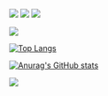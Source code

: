 <img src="https://img.shields.io/badge/java-007396?style=flat-square&logo=Java&logoColor=000000"/>          <img src="https://img.shields.io/badge/C-A8B9CC?style=flat-square&logo=C&logoColor=000000"/> <a href="https://www.instagram.com/hyooooo03/"><img src="https://img.shields.io/badge/instagram-ff69b4?style=flat-square&logo=instagram&logoColor=000000"/>
 
<a href="https://velog.io/@rkdgyfla"><img src="https://img.shields.io/badge/Velog-3DDC84?style=flat-square&logo=Blogger&logoColor=white"/></a>

[![Top Langs](https://github-readme-stats.vercel.app/api/top-langs/?username=Hyorimkang)](https://github.com/Hyorimkang/github-readme-stats)

[![Anurag's GitHub stats](https://github-readme-stats.vercel.app/api?username=Hyorimkang)](https://github.com/Hyorimkang/github-readme-stats)

 <img src="http://mazandi.herokuapp.com/api?handle={Hyorimkang}&theme=warm"/>
